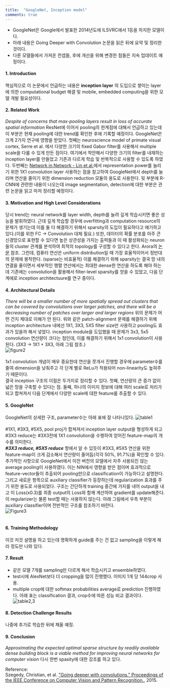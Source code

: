 ```yaml
---
title:  "GoogleNet, Inception model"
comments: true
---
```


- GoogleNet은 Google에서 발표한 2014년도에 ILSVRC에서 1등을 차지한 모델이다.  
- 아래 내용은 Going Deeper with Convolution 논문을 읽은 뒤에 요약 및 정리한 것이다.
- 다른 모델들에서 가져온 컨셉들, 후에 개선을 위해 변경한 점들은 지속 업데이트 예정이다.

#### 1. Introduction <br>
핵심적으로 이 논문에서 언급하는 내용은 **inception layer** 의 도입으로 쌓이는 layer
에 의한 computational budget 해결 및 mobile, embedded computing을 위한 모델 개발 필요성이다.

#### 2. Related Work <br>
*Despite of concerns that max-pooling layers result in loss of accurate spatial information*
ResNet에 이어서 pooling의 한계점에 대해서 언급하고 있는데 이 부분은 현재 pooling에 대한
trend를 확인한 후에 기록할 예정이다.
GoogleNet은 크게 2가지 연구에 영향을 받았다. 첫째는 neuroscience model of primate visual cortex, Serre et al.
에서 다양한 크기의 fixed Gabor filter를 사용해서 multiple scale을 다룰 수 있게 만든 점이다.
여기에서 착안해서 다양한 크기의 filter를 내재하는 inception layer를 만들었고 기존과 다르게 학습 및 반복적으로 사용할
수 있도록 하였다.
두번째는 [Network in Network - Lin et al.](https://arxiv.org/pdf/1312.4400.pdf)에서 representation power를 늘리기 위한
1X1 convolution layer 사용하는 점을 참고하여 GoogleNet에서 depth를 늘리며 연산을 줄이기 위한 dimension reduction 모듈의 용도로
사용한다.
뒷 부분에 R-CNN에 관련한 내용이 나오는데 image segmentation, detection에 대한 부분은 관련
논문을 읽고 마저 정리할 예정이다.

#### 3. Motivation and High Level Considerations <br>
당시 trend는 neural network를 layer width, depth를 늘려 깊게 학습시키면 좋은 성능을 발휘하였다.
근데 깊게 학습할 경우에 overfitting과 computation resource의 문제가 생기는데 이를 둘 다 해결하기
위해서 sparsity의 도입이 필요하다고 얘기하고 있다.(이를 위한 FC → Convolution 대체 필요.)
또한, 데이터의 확률 분포를 아주 큰 신경망으로 표현할 수 있다면 높은 상관성을 가지는 출력들과 이 때
활성화되는 neuron들의 cluster 관계를 분석하여 최적의 topology를 구성할 수 있다고 한다. Arora의 [논문](http://proceedings.mlr.press/v32/arora14.pdf "보기") 참조.
그런데, 컴퓨터 연산은 uniform distribution일 때 가장 효율적이어서 정반대의 문제에 봉착한다. (sparse는 비효율적)
이를 해결하기 위해 sparsity는 결국 망 내의 연결을 줄이면서 세부적인 행렬 연산에서는 최대한 dense한 연산을 하도록 해야 하는데
기존에는 convolution을 활용해서 filter-level sparsity를 얻을 수 있었고, 다음 단계에로 inception architectuure를 연구 중이다.

#### 4. Architectural Details <br>
*There will be a smaller number of more spatially spread out clusters that can be covered by convolutions
over larger patches, and there will be a decreasing number of patches over larger and larger regions*
위의 문제가 어떤 건지 제대로 이해가 안 된다. 위와 같은 patch-alignment 문제를 해결하기 위해 inception architecture
내에선 1X1, 3X3, 5X5 filter size만 사용하고 pooling도 효과가 있을까 해서 넣었다.
inception module을 도입했을 때 문제가 3x3, 5x5 convolution 연산량이 크다는 점인데, 이를 해결하기 위해서 1x1 convolution이
사용된다. (3X3 → 1X1 + 3X3, 아래 그림 참조.) <br>
![figure2](https://hackathonprojects.files.wordpress.com/2016/09/inception_implement.png?w=649&h=337)<br><br>
1x1 convolution 개념이 매우 중요한데 연산을 쪼개서 진행할 경우에 parameter수를 줄여 dimension을 낮춰주고
각 단계 별로 ReLu가 적용되어 non-linearity도 높혀주기 때문이다.<br>
결국 inception 구조의 이점은 두가지로 정리할 수 있다. 첫째, 연산량의 큰 증가 없이 넓은 망을 구축할 수 있다는 점.
둘째, 하나의 이미지 정보에 대해 여러 scale로 처리가 되고 합쳐져서 다음 단계에서 다양한 scale에 대한 feature를
추출할 수 있다.

#### 5. GoogleNet <br>
GoogleNet의 상세한 구조, parameter수는 아래 표에 잘 나타나있다.
![table1](https://learningcarrot.files.wordpress.com/2015/11/googlenet-parameters.png) <br><br>
 #1X1, #3X3, #5X5, pool proj가 합쳐져서 inception layer output을 형성하게 되고 #3X3 reduce는 #3X3전에 1X1 convolution을
 수행하여 얻어진 feature-map의 개수를 의미한다. <br>
 ***#3X3 reduce, #5X5 reduce*** 항에서 알 수 있듯이 #3X3, #5X5 연산을 위한 feature-map이 크게 감소해서 연산량이 줄어듬(각각 50%, 91.7%)을 확인할 수 있다.
추가적인 사항으로 GoogleNet에서 이전 버전의 모델에서 자주 사용되진 않는 average pooling이 사용하였다.
이는 NIN에서 영향을 받은 점이며 효과적으로 feature-vector들이 추출되어 pooling만으로 classification이 가능하다고 설명한다.
그리고 새로운 항목으로 auxiliary classifier가 등장하는데 regularization 효과를 주기 위한 용도로 사용되었다.
구조는 간단하게 training 중간에 가지를 내어 output을 내고 이 Loss(x0.3)를 최종 output의 Loss와 함께 계산하여 gradient를 update해준다.
이 regularizer는 물론 test할 때는 사용하지 않는다. 아래 그림에서 우측 부분이 auxiliary classifier이며 전반적인
구조를 참조하기 바란다. <br>
![Figure3](https://qph.ec.quoracdn.net/main-qimg-0ed62ffe5bea704d591887c768e2ca14) <br><br>

#### 6. Training Methodology
이것 저것 설명을 하고 있는데 명확하게 guide를 주는 건 없고 sampling을 이렇게 해라 정도만 나와 있다.

#### 7. Result <br>
  - 같은 모델 7개를 sampling만 다르게 해서 학습시키고 ensemble하였다.
  - test시에 AlexNet보다 더 cropping을 많이 진행했다. 이미지 1개 당 144crop 사용.
  - multiple crop에 대한 softmax probabilities average로 prediction 진행하였다.
  아래 표는 classification 결과, crop수에 따른 성능 비교 결과이다.
  ![table2,3](http://img.blog.csdn.net/20160920104209399)

#### 8. Detection Challenge Results
나중에 추가로 학습한 뒤에 채울 예정.

#### 9. Conclusion
*Approximating the expected optimal sparse structure by readily available dense building
block is a viable method for improving neural networks for computer vision*
다시 한번 spasity에 대한 강조를 하고 있다.


Reference: <br>
Szegedy, Christian, et al. ["Going deeper with convolutions." Proceedings of the IEEE Conference on Computer Vision and Pattern Recognition.](http://www.cv-foundation.org/openaccess/content_cvpr_2015/papers/Szegedy_Going_Deeper_With_2015_CVPR_paper.pdf), 2015.
